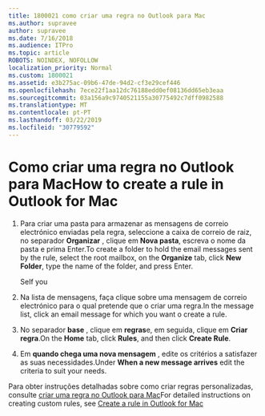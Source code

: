 ```yaml
---
title: 1800021 como criar uma regra no Outlook para Mac
ms.author: supravee
author: supravee
ms.date: 7/16/2018
ms.audience: ITPro
ms.topic: article
ROBOTS: NOINDEX, NOFOLLOW
localization_priority: Normal
ms.custom: 1800021
ms.assetid: e3b275ac-09b6-47de-94d2-cf3e29cef446
ms.openlocfilehash: 7ece22f1aa12dc76188edd0ef08136dd65eb3eaa
ms.sourcegitcommit: 03a156a9c9740521155a30775492c7dff0982588
ms.translationtype: MT
ms.contentlocale: pt-PT
ms.lasthandoff: 03/22/2019
ms.locfileid: "30779592"
---
```

# <a name="how-to-create-a-rule-in-outlook-for-mac"></a><span data-ttu-id="217d3-102">Como criar uma regra no Outlook para Mac</span><span class="sxs-lookup"><span data-stu-id="217d3-102">How to create a rule in Outlook for Mac</span></span>

1. <span data-ttu-id="217d3-103">Para criar uma pasta para armazenar as mensagens de correio electrónico enviadas pela regra, seleccione a caixa de correio de raiz, no separador **Organizar** , clique em **Nova pasta**, escreva o nome da pasta e prima Enter.</span><span class="sxs-lookup"><span data-stu-id="217d3-103">To create a folder to hold the email messages sent by the rule, select the root mailbox, on the **Organize** tab, click **New Folder**, type the name of the folder, and press Enter.</span></span>
    
    <span data-ttu-id="217d3-104">Se</span><span class="sxs-lookup"><span data-stu-id="217d3-104">If you</span></span> 
    
2. <span data-ttu-id="217d3-105">Na lista de mensagens, faça clique sobre uma mensagem de correio electrónico para o qual pretende que o criar uma regra.</span><span class="sxs-lookup"><span data-stu-id="217d3-105">In the message list, click an email message for which you want o create a rule.</span></span>
    
3. <span data-ttu-id="217d3-106">No separador **base** , clique em **regras**e, em seguida, clique em **Criar regra**.</span><span class="sxs-lookup"><span data-stu-id="217d3-106">On the **Home** tab, click **Rules**, and then click **Create Rule**.</span></span>
    
4. <span data-ttu-id="217d3-107">Em **quando chega uma nova mensagem** , edite os critérios a satisfazer as suas necessidades.</span><span class="sxs-lookup"><span data-stu-id="217d3-107">Under **When a new message arrives** edit the criteria to suit your needs.</span></span> 
    
<span data-ttu-id="217d3-108">Para obter instruções detalhadas sobre como criar regras personalizadas, consulte [criar uma regra no Outlook para Mac](https://aka.ms/AA1uy0v)</span><span class="sxs-lookup"><span data-stu-id="217d3-108">For detailed instructions on creating custom rules, see [Create a rule in Outlook for Mac](https://aka.ms/AA1uy0v)</span></span>
  

